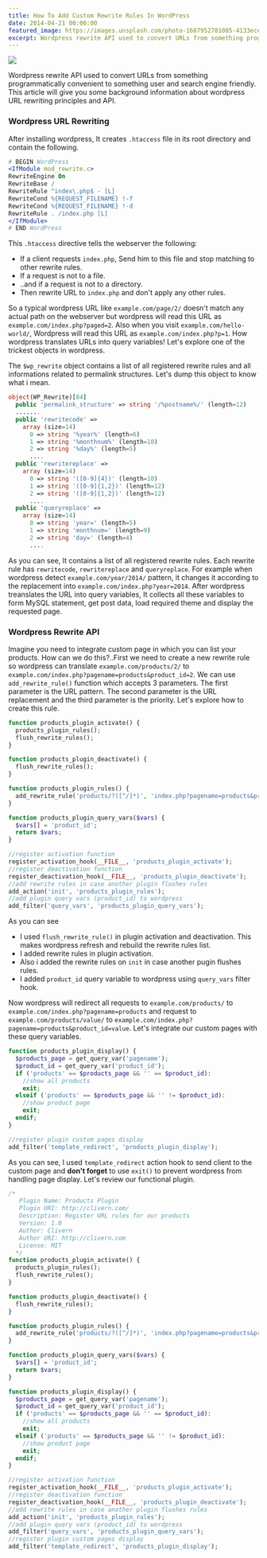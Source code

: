 ```yaml
---
title: How To Add Custom Rewrite Rules In WordPress
date: 2014-04-21 00:00:00
featured_image: https://images.unsplash.com/photo-1687952781085-4133ece5eafd?q=5
excerpt: Wordpress rewrite API used to convert URLs from something programmatically convenient to something user and search engine friendly. This article will give you some background information about wordpress URL rewriting principles and API.
---
```


![](https://images.unsplash.com/photo-1687952781085-4133ece5eafd?q=5)

Wordpress rewrite API used to convert URLs from something programmatically convenient to something user and search engine friendly. This article will give you some background information about wordpress URL rewriting principles and API.

### Wordpress URL Rewriting

After installing wordpress, It creates `.htaccess` file in its root directory and contain the following.

```apache
# BEGIN WordPress
<IfModule mod_rewrite.c>
RewriteEngine On
RewriteBase /
RewriteRule ^index\.php$ - [L]
RewriteCond %{REQUEST_FILENAME} !-f
RewriteCond %{REQUEST_FILENAME} !-d
RewriteRule . /index.php [L]
</IfModule>
# END WordPress
```

This `.htaccess` directive tells the webserver the following:

- If a client requests `index.php`, Send him to this file and stop matching to other rewrite rules.
- If a request is not to a file.
- ..and if a request is not to a directory.
- Then rewrite URL to `index.php` and don't apply any other rules.

So a typical wordpress URL like `example.com/page/2/` doesn't match any actual path on the webserver but wordpress will read this URL as `example.com/index.php?paged=2`. Also when you visit `example.com/hello-world/`, Wordpress will read this URL as `example.com/index.php?p=1`. How wordpress translates URLs into query variables! Let's explore one of the trickest objects in wordpress.

The `$wp_rewrite` object contains a list of all registered rewrite rules and all informations related to permalink structures. Let's dump this object to know what i mean.

```php
object(WP_Rewrite)[84]
  public 'permalink_structure' => string '/%postname%/' (length=12)
  .......
  public 'rewritecode' =>
    array (size=14)
      0 => string '%year%' (length=6)
      1 => string '%monthnum%' (length=10)
      2 => string '%day%' (length=5)
      ....
  public 'rewritereplace' =>
    array (size=14)
      0 => string '([0-9]{4})' (length=10)
      1 => string '([0-9]{1,2})' (length=12)
      2 => string '([0-9]{1,2})' (length=12)
      ....
  public 'queryreplace' =>
    array (size=14)
      0 => string 'year=' (length=5)
      1 => string 'monthnum=' (length=9)
      2 => string 'day=' (length=4)
      ....
```

As you can see, It contains a list of all registered rewrite rules. Each rewrite rule has `rewritecode`, `rewritereplace` and `queryreplace`. For example when wordpress detect `example.com/year/2014/` pattern, it changes it according to the replacement into `example.com/index.php?year=2014`. After wordpress treanslates the URL into query variables, It collects all these variables to form MySQL statement, get post data, load required theme and display the requested page.

### Wordpress Rewrite API

Imagine you need to integrate custom page in which you can list your products. How can we do this?..First we need to create a new rewrite rule so wordpress can translate `example.com/products/2/` to `example.com/index.php?pagename=products&product_id=2`. We can use `add_rewrite_rule()` function which accepts 3 parameters. The first parameter is the URL pattern. The second parameter is the URL replacement and the third parameter is the priority. Let's explore how to create this rule.

```php
function products_plugin_activate() {
  products_plugin_rules();
  flush_rewrite_rules();
}

function products_plugin_deactivate() {
  flush_rewrite_rules();
}

function products_plugin_rules() {
  add_rewrite_rule('products/?([^/]*)', 'index.php?pagename=products&product_id=$matches[1]', 'top');
}

function products_plugin_query_vars($vars) {
  $vars[] = 'product_id';
  return $vars;
}

//register activation function
register_activation_hook(__FILE__, 'products_plugin_activate');
//register deactivation function
register_deactivation_hook(__FILE__, 'products_plugin_deactivate');
//add rewrite rules in case another plugin flushes rules
add_action('init', 'products_plugin_rules');
//add plugin query vars (product_id) to wordpress
add_filter('query_vars', 'products_plugin_query_vars');
```

As you can see

- I used `flush_rewrite_rule()` in plugin activation and deactivation. This makes wordpress refresh and rebuild the rewrite rules list.
- I added rewrite rules in plugin activation.
- Also i added the rewrite rules on `init` in case another pugin flushes rules.
- I added `product_id` query variable to wordpress using `query_vars` filter hook.

Now wordpress will redirect all requests to `example.com/products/` to `example.com/index.php?pagename=products` and request to `example.com/products/value/` to `example.com/index.php?pagename=products&product_id=value`. Let's integrate our custom pages with these query variables.

```php
function products_plugin_display() {
  $products_page = get_query_var('pagename');
  $product_id = get_query_var('product_id');
  if ('products' == $products_page && '' == $product_id):
    //show all products
    exit;
  elseif ('products' == $products_page && '' != $product_id):
    //show product page
    exit;
  endif;
}

//register plugin custom pages display
add_filter('template_redirect', 'products_plugin_display');
```

As you can see, I used `template_redirect` action hook to send client to the custom page and **don't forget** to use `exit()` to prevent wordpress from handling page display. Let's review our functional plugin.

```php
/*
   Plugin Name: Products Plugin
   Plugin URI: http://clivern.com/
   Description: Register URL rules for our products
   Version: 1.0
   Author: Clivern
   Author URI: http://clivern.com
   License: MIT
  */
function products_plugin_activate() {
  products_plugin_rules();
  flush_rewrite_rules();
}

function products_plugin_deactivate() {
  flush_rewrite_rules();
}

function products_plugin_rules() {
  add_rewrite_rule('products/?([^/]*)', 'index.php?pagename=products&product_id=$matches[1]', 'top');
}

function products_plugin_query_vars($vars) {
  $vars[] = 'product_id';
  return $vars;
}

function products_plugin_display() {
  $products_page = get_query_var('pagename');
  $product_id = get_query_var('product_id');
  if ('products' == $products_page && '' == $product_id):
    //show all products
    exit;
  elseif ('products' == $products_page && '' != $product_id):
    //show product page
    exit;
  endif;
}

//register activation function
register_activation_hook(__FILE__, 'products_plugin_activate');
//register deactivation function
register_deactivation_hook(__FILE__, 'products_plugin_deactivate');
//add rewrite rules in case another plugin flushes rules
add_action('init', 'products_plugin_rules');
//add plugin query vars (product_id) to wordpress
add_filter('query_vars', 'products_plugin_query_vars');
//register plugin custom pages display
add_filter('template_redirect', 'products_plugin_display');
```